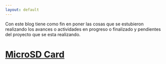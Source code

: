 ```yaml
---
layout: default
---
```


Con este blog tiene como fin en poner las cosas que se estubieron realizando los avances o actividades en progreso o finalizado y pendientes del proyecto que se esta realizando.

# [MicroSD Card](./docs/MicroSD/index.html)
